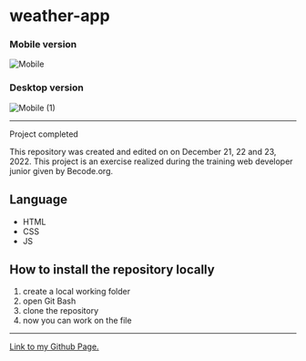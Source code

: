 # weather-app
### Mobile version
![Mobile](https://user-images.githubusercontent.com/117478874/209358478-e7d19a14-c420-4c1f-bf3a-d52ec62fbf2a.png)


### Desktop version
![Mobile (1)](https://user-images.githubusercontent.com/117478874/209358495-c8796b77-b706-4352-8ed4-a9670cdf5af1.png)

---

Project completed

This repository was created and edited on on December 21, 22 and 23, 2022. This project is an exercise realized during the training web developer junior given by Becode.org.

## Language

- HTML
- CSS
- JS

## How to install the repository locally

1. create a local working folder
2. open Git Bash
3. clone the repository
4. now you can work on the file

---
 [Link to my Github Page.](https://noureve.github.io/weather-app/)
